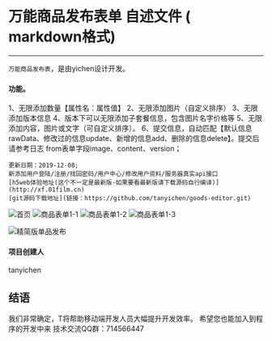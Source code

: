 # 万能商品发布表单 自述文件 ( markdown格式)
***************************************
`万能商品发布表`，是由yichen设计开发。
#### 功能。
1、无限添加数量【属性名：属性值】
2、无限添加图片（自定义排序）
3、无限添加版本信息
4、版本下可以无限添加子套餐信息，包含图片名字价格等
5、无限添加内容，图片或文字（可自定义排序）。
6、提交信息，自动匹配【默认信息rawData、修改过的信息update、新增的信息add、删除的信息delete】。提交后请参考日志 from表单字段image、content、version；
```
更新日期：2019-12-08;
新添加用户登陆/注册/找回密码/用户中心/修改用户资料/服务器真实api接口
[h5web体验地址(这个不一定是最新版-如果要看最新版请下载源码自行编译)](http://xf.01film.cn)
[git源码下载地址](链接：https://github.com/tanyichen/goods-editor.git)
```
![首页](/static/image/index.png)
![商品表单1-1](https://raw.githubusercontent.com/tanyichen/img/master/xf/editor1.png)
![商品表单1-2](https://raw.githubusercontent.com/tanyichen/img/master/xf/editor2.png)
![商品表单1-3](https://raw.githubusercontent.com/tanyichen/img/master/xf/editor3.png)

![精简版单品发布](/static/image/index.png)

#### 项目创建人
tanyichen

## 结语
我们非常确定，T将帮助移动端开发人员大幅提升开发效率。
希望您也能加入到程序的开发中来
技术交流QQ群：714566447
